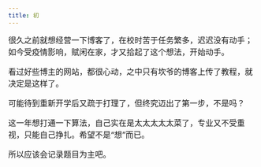 ```yaml
---
title: 初
---
```


<font size="3">很久之前就想经营一下博客了，在校时苦于任务繁多，迟迟没有动手；如今受疫情影响，赋闲在家，才又拾起了这个想法，开始动手。

看过好些博主的网站，都很心动，之中只有坎爷的博客上传了教程，就决定是这样了。

可能待到重新开学后又疏于打理了，但终究迈出了第一步，不是吗？

这一年想打通一下算法，自己实在是太太太太太菜了，专业又不受重视，只能自己挣扎。希望不是“想”而已。

所以应该会记录题目为主吧。</font>
